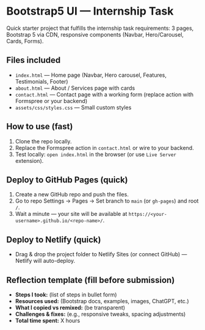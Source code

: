 <!-- FILE: README.md -->
# Bootstrap5 UI — Internship Task


Quick starter project that fulfills the internship task requirements: 3 pages, Bootstrap 5 via CDN, responsive components (Navbar, Hero/Carousel, Cards, Forms).


## Files included
- `index.html` — Home page (Navbar, Hero carousel, Features, Testimonials, Footer)
- `about.html` — About / Services page with cards
- `contact.html` — Contact page with a working form (replace action with Formspree or your backend)
- `assets/css/styles.css` — Small custom styles


## How to use (fast)
1. Clone the repo locally.
2. Replace the Formspree action in `contact.html` or wire to your backend.
3. Test locally: `open index.html` in the browser (or use `Live Server` extension).


## Deploy to GitHub Pages (quick)
1. Create a new GitHub repo and push the files.
2. Go to repo Settings → Pages → Set branch to `main` (or `gh-pages`) and root `/`.
3. Wait a minute — your site will be available at `https://<your-username>.github.io/<repo-name>/`.


## Deploy to Netlify (quick)
- Drag & drop the project folder to Netlify Sites (or connect GitHub) — Netlify will auto-deploy.


## Reflection template (fill before submission)
- **Steps I took:** (list of steps in bullet form)
- **Resources used:** (Bootstrap docs, examples, images, ChatGPT, etc.)
- **What I copied vs remixed:** (be transparent)
- **Challenges & fixes:** (e.g., responsive tweaks, spacing adjustments)
- **Total time spent:** X hours






<!-- END OF FILE -->